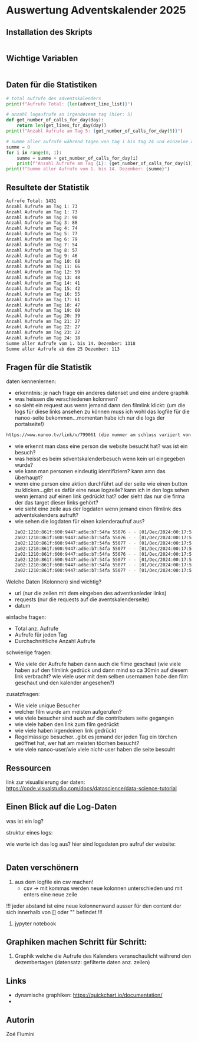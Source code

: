 # Auswertung Adventskalender 2025

## Installation des Skripts
```bash
```

## Wichtige Variablen
```python
```

## Daten für die Statistiken

```python
# total aufrufe des adventskalenders 
print(f"Aufrufe Total: {len(advent_line_list)}")

# anzahl logaufrufe an irgendeinem tag (hier: 5)
def get_number_of_calls_for_day(day):
    return len(get_lines_for_day(day))
print(f"Anzahl Aufrufe am Tag 5: {get_number_of_calls_for_day(5)}")

# summe aller aufrufe während tagen von tag 1 bis tag 24 und einzelne aufrufe jeden tag
summe = 0
for i in range(0, 1):
    summe = summe + get_number_of_calls_for_day(i)
    print(f"Anzahl Aufrufe am Tag {i}: {get_number_of_calls_for_day(i)}")
print(f"Summe aller Aufrufe vom 1. bis 14. Dezember: {summe}")
```

## Resultete der Statistik
```bash
Aufrufe Total: 1431
Anzahl Aufrufe am Tag 1: 73
Anzahl Aufrufe am Tag 1: 73
Anzahl Aufrufe am Tag 2: 90
Anzahl Aufrufe am Tag 3: 88
Anzahl Aufrufe am Tag 4: 74
Anzahl Aufrufe am Tag 5: 77
Anzahl Aufrufe am Tag 6: 79
Anzahl Aufrufe am Tag 7: 54
Anzahl Aufrufe am Tag 8: 57
Anzahl Aufrufe am Tag 9: 46
Anzahl Aufrufe am Tag 10: 68
Anzahl Aufrufe am Tag 11: 66
Anzahl Aufrufe am Tag 12: 59
Anzahl Aufrufe am Tag 13: 48
Anzahl Aufrufe am Tag 14: 41
Anzahl Aufrufe am Tag 15: 42
Anzahl Aufrufe am Tag 16: 55
Anzahl Aufrufe am Tag 17: 61
Anzahl Aufrufe am Tag 18: 47
Anzahl Aufrufe am Tag 19: 60
Anzahl Aufrufe am Tag 20: 39
Anzahl Aufrufe am Tag 21: 27
Anzahl Aufrufe am Tag 22: 27
Anzahl Aufrufe am Tag 23: 22
Anzahl Aufrufe am Tag 24: 18
Summe aller Aufrufe vom 1. bis 14. Dezember: 1318
Summe aller Aufrufe ab dem 25 Dezember: 113
```

## Fragen für die Statistik
daten kennenlernen:
- erkenntnis: je nach frage ein anderes datenset und eine andere graphik
- was heissen die verschiedenen kolonnen?
- so sieht ein request aus wenn jemand dann den filmlink klickt: (um die logs für diese links ansehen zu können muss ich wohl das logfile für die nanoo-seite bekommen...momentan habe ich nur die logs der portalseite!)
```bash
https://www.nanoo.tv/link/v/799061 (die nummer am schluss variiert von film zu film!)
```
- wie erkennt man dass eine person die website besucht hat? was ist ein besuch?
- was heisst es beim sdventskalenderbesuch wenn kein url eingegeben wurde?
- wie kann man personen eindeutig identifiziern? kann amn das überhaupt?
- wenn eine person eine aktion durchführt auf der seite wie einen button zu klicken...gibt es dafür eine neue logzeile? kann ich in den logs sehen wenn jemand auf einen link gedrückt hat? oder sieht das nur die firma der das target dieser links gehört?
- wie sieht eine zeile aus der logdaten wenn jemand einen filmlink des adventskalenders aufruft?
- wie sehen die logdaten für einen kalenderaufruf aus?
   ```bash
   2a02:1210:861f:600:9447:ad6e:b7:54fa 55076 - - [01/Dec/2024:00:17:51 +0100] "GET /adventskalender/slideshow.html HTTP/1.1" 200 9536 "https://www.nanoo.tv/" "Mozilla/5.0 (Macintosh; Intel Mac OS X 10_15_7) AppleWebKit/605.1.15 (KHTML, like Gecko) Version/18.1.1 Safari/605.1.15"
   2a02:1210:861f:600:9447:ad6e:b7:54fa 55076 - - [01/Dec/2024:00:17:51 +0100] "GET /adventskalender/slideshow.css HTTP/1.1" 200 7134 "https://portal.nanoo.tv/adventskalender/slideshow.html" "Mozilla/5.0 (Macintosh; Intel Mac OS X 10_15_7) AppleWebKit/605.1.15 (KHTML, like Gecko) Version/18.1.1 Safari/605.1.15"
   2a02:1210:861f:600:9447:ad6e:b7:54fa 55077 - - [01/Dec/2024:00:17:51 +0100] "GET /adventskalender/slideshow.js HTTP/1.1" 200 12672 "https://portal.nanoo.tv/adventskalender/slideshow.html" "Mozilla/5.0 (Macintosh; Intel Mac OS X 10_15_7) AppleWebKit/605.1.15 (KHTML, like Gecko) Version/18.1.1 Safari/605.1.15"
   2a02:1210:861f:600:9447:ad6e:b7:54fa 55077 - - [01/Dec/2024:00:17:51 +0100] "GET /adventskalender/Logo_werft22.png HTTP/1.1" 200 27224 "https://portal.nanoo.tv/adventskalender/slideshow.html" "Mozilla/5.0 (Macintosh; Intel Mac OS X 10_15_7) AppleWebKit/605.1.15 (KHTML, like Gecko) Version/18.1.1 Safari/605.1.15"
   2a02:1210:861f:600:9447:ad6e:b7:54fa 55076 - - [01/Dec/2024:00:17:51 +0100] "GET /adventskalender/Tree.png HTTP/1.1" 200 3493745 "https://portal.nanoo.tv/adventskalender/slideshow.html" "Mozilla/5.0 (Macintosh; Intel Mac OS X 10_15_7) AppleWebKit/605.1.15 (KHTML, like Gecko) Version/18.1.1 Safari/605.1.15"
   2a02:1210:861f:600:9447:ad6e:b7:54fa 55077 - - [01/Dec/2024:00:17:52 +0100] "GET /adventskalender/previous.png HTTP/1.1" 200 12052 "https://portal.nanoo.tv/adventskalender/slideshow.html" "Mozilla/5.0 (Macintosh; Intel Mac OS X 10_15_7) AppleWebKit/605.1.15 (KHTML, like Gecko) Version/18.1.1 Safari/605.1.15"
   2a02:1210:861f:600:9447:ad6e:b7:54fa 55077 - - [01/Dec/2024:00:17:52 +0100] "GET /adventskalender/weihnachtskranz.png HTTP/1.1" 200 75020 "https://portal.nanoo.tv/adventskalender/slideshow.html" "Mozilla/5.0 (Macintosh; Intel Mac OS X 10_15_7) AppleWebKit/605.1.15 (KHTML, like Gecko) Version/18.1.1 Safari/605.1.15"
   2a02:1210:861f:600:9447:ad6e:b7:54fa 55077 - - [01/Dec/2024:00:17:52 +0100] "GET /favicon.ico HTTP/1.1" 404 1460 "https://portal.nanoo.tv/adventskalender/slideshow.html" "Mozilla/5.0 (Macintosh; Intel Mac OS X 10_15_7) AppleWebKit/605.1.15 (KHTML, like Gecko) Version/18.1.1 Safari/605.1.15"
   ```

Welche Daten (Kolonnen) sind wichtig?
- url (nur die zeilen mit dem eingeben des adventkanleder links)
- requests (nur die requests auf die aventskalenderseite)
- datum

einfache fragen:
- Total anz. Aufrufe 
- Aufrufe für jeden Tag
- Durchschnittliche Anzahl Aufrufe

schwierige fragen:
- Wie viele der Aufrufe haben dann auch die filme geschaut (wie viele haben auf den filmlink gedrück und dann mind so ca 30min auf diesem link verbracht? wie viele user mit dem selben usernamen habe den film geschaut und den kalender angesehen?)

zusatzfragen:
- Wie viele unique Besucher
- welcher film wurde am meisten aufgerufen?
- wie viele besucher sind auch auf die contributers seite gegangen
- wie viele haben den link zum film gedrückt 
- wie viele haben irgendeinen link gedrückt
- Regelmässige besucher...gibt es jemand der jeden Tag ein törchen geöffnet hat, wer hat am meisten töcrhen besucht?
- wie viele nanoo-user/wie viele nicht-user haben die seite bescuht

## Ressourcen
link zur visualisierung der daten: https://code.visualstudio.com/docs/datascience/data-science-tutorial

## Einen Blick auf die Log-Daten
was ist ein log?

struktur eines logs:

wie werte ich das log aus?
hier sind logadaten pro aufruf der website:
```bash
```

## Daten verschönern
1. aus dem logfile ein csv machen!
   - csv -> mit kommas werden neue kolonnen unterschieden und mit enters eine neue zeile

!!! jeder abstand ist eine neue kolonnenwand ausser für den content der sich innerhalb von [] oder "" befindet !!!

1. jypyter notebook

## Graphiken machen Schritt für Schritt:
1. Graphik welche die Aufrufe des Kalenders veranschaulicht während den dezembertagen (datensatz: gefilterte daten anz. zeilen)

## Links
- dynamische graphiken: https://quickchart.io/documentation/ 
- 

## Autorin
Zoé Flumini
